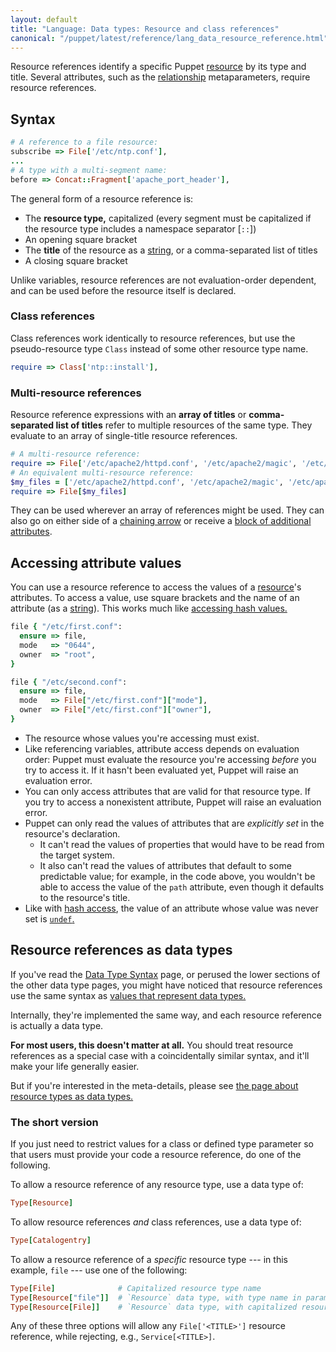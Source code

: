 ```yaml
---
layout: default
title: "Language: Data types: Resource and class references"
canonical: "/puppet/latest/reference/lang_data_resource_reference.html"
---
```


[relationship]: ./lang_relationships.html
[chaining]: ./lang_relationships.html#syntax-chaining-arrows
[attribute_override]: ./lang_resources_advanced.html#adding-or-modifying-attributes
[string]: ./lang_data_string.html
[undef]: ./lang_data_undef.html
[data type]: ./lang_data_type.html
[resource_types]: ./lang_data_resource_type.html
[hash access]: ./lang_data_hash.html#accessing-values
[resource]: ./lang_resources.html

Resource references identify a specific Puppet [resource][] by its type and title. Several attributes, such as the [relationship][] metaparameters, require resource references.


## Syntax

~~~ ruby
# A reference to a file resource:
subscribe => File['/etc/ntp.conf'],
...
# A type with a multi-segment name:
before => Concat::Fragment['apache_port_header'],
~~~

The general form of a resource reference is:

* The **resource type,** capitalized (every segment must be capitalized if the resource type includes a namespace separator \[`::`\])
* An opening square bracket
* The **title** of the resource as a [string][], or a comma-separated list of titles
* A closing square bracket

Unlike variables, resource references are not evaluation-order dependent, and can be used before the resource itself is declared.

### Class references

Class references work identically to resource references, but use the pseudo-resource type `Class` instead of some other resource type name.

~~~ ruby
require => Class['ntp::install'],
~~~


### Multi-resource references

Resource reference expressions with an **array of titles** or **comma-separated list of titles** refer to multiple resources of the same type. They evaluate to an array of single-title resource references.

~~~ ruby
# A multi-resource reference:
require => File['/etc/apache2/httpd.conf', '/etc/apache2/magic', '/etc/apache2/mime.types'],
# An equivalent multi-resource reference:
$my_files = ['/etc/apache2/httpd.conf', '/etc/apache2/magic', '/etc/apache2/mime.types']
require => File[$my_files]
~~~

They can be used wherever an array of references might be used. They can also go on either side of a [chaining arrow][chaining] or receive a [block of additional attributes][attribute_override].


## Accessing attribute values

You can use a resource reference to access the values of a [resource][]'s attributes. To access a value, use square brackets and the name of an attribute (as a [string][]). This works much like [accessing hash values.][hash access]

~~~ ruby
file { "/etc/first.conf":
  ensure => file,
  mode   => "0644",
  owner  => "root",
}

file { "/etc/second.conf":
  ensure => file,
  mode   => File["/etc/first.conf"]["mode"],
  owner  => File["/etc/first.conf"]["owner"],
}
~~~

* The resource whose values you're accessing must exist.
* Like referencing variables, attribute access depends on evaluation order: Puppet must evaluate the resource you're accessing _before_ you try to access it. If it hasn't been evaluated yet, Puppet will raise an evaluation error.
* You can only access attributes that are valid for that resource type. If you try to access a nonexistent attribute, Puppet will raise an evaluation error.
* Puppet can only read the values of attributes that are _explicitly set_ in the resource's declaration.
    * It can't read the values of properties that would have to be read from the target system.
    * It also can't read the values of attributes that default to some predictable value; for example, in the code above, you wouldn't be able to access the value of the `path` attribute, even though it defaults to the resource's title.
* Like with [hash access][], the value of an attribute whose value was never set is [`undef`.][undef]

## Resource references as data types

If you've read the [Data Type Syntax][data type] page, or perused the lower sections of the other data type pages, you might have noticed that resource references use the same syntax as [values that represent data types.][data type]

Internally, they're implemented the same way, and each resource reference is actually a data type.

**For most users, this doesn't matter at all.** You should treat resource references as a special case with a coincidentally similar syntax, and it'll make your life generally easier.

But if you're interested in the meta-details, please see [the page about resource types as data types.][resource_types]

### The short version

If you just need to restrict values for a class or defined type parameter so that users must provide your code a resource reference, do one of the following.

To allow a resource reference of any resource type, use a data type of:

~~~ ruby
Type[Resource]
~~~

To allow resource references _and_ class references, use a data type of:

~~~ ruby
Type[Catalogentry]
~~~

To allow a resource reference of a _specific_ resource type --- in this example, `file` --- use one of the following:

~~~ ruby
Type[File]              # Capitalized resource type name
Type[Resource["file"]]  # `Resource` data type, with type name in parameter as a string
Type[Resource[File]]    # `Resource` data type, with capitalized resource type name
~~~

Any of these three options will allow any `File['<TITLE>']` resource reference, while rejecting, e.g., `Service[<TITLE>]`.
